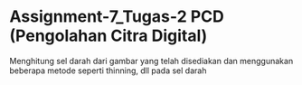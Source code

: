 # Assignment-7_Tugas-2 PCD (Pengolahan Citra Digital)

Menghitung sel darah dari gambar yang telah disediakan dan menggunakan beberapa metode seperti thinning, dll pada sel darah
